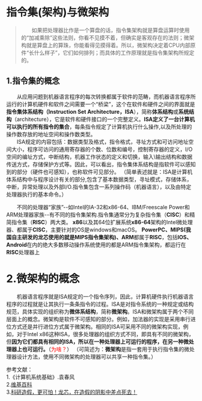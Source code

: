 # 指令集(架构)与微架构
>&emsp;&emsp;如果把处理器比作是一个算盘的话，指令集架构就是算盘运算时使用的“加减乘除”这些法则，你看不见摸不着，但确实是客观存在的法则；微架构就是算盘上的算珠，你能看得见摸得着。所以，微架构决定着CPU内部原件“长什么样子”，它们如何排列；而具体的工作原理就是指令集架构所规定的。

## 1.指令集的概念    
&emsp;&emsp;从应用问题到机器语言程序的每次转换都属于软件的范畴，而机器语言程序所运行的计算机硬件和软件之间需要一个“桥梁”，这个在软件和硬件之间的界面就是**指令集体系结构（Instruction Set Architecture，ISA**），简称**体系结构**或**系统结构**（architecture），它是软件和硬件接口的一个完整定义。**ISA定义了一台计算机可以执行的所有指令的集合**，每条指令规定了计算机执行什么操作,以及所处理的操作数存放的地址空间和操作数类型。   
&emsp;&emsp;ISA规定的内容包括：数据类型及格式，指令格式，寻址方式和可访问地址空间大小，程序可访问的通用寄存器的个数、位数和编号，控制寄存器的定义，I/O空间的编址方式，中断结构，机器工作状态的定义和切换，输入\输出结构和数据传送方式，存储保护方式等。因此，可以看出，指令集体系结构是指软件可以感知到的部分（硬件也可感知），也称软件可见部分。
（简单表述就是：ISA是计算机体系结构中与程序设计有关的部分,包含了基本数据类型，寻址模式，存储体系，中断，异常处理以及外部I/O.指令集包含一系列操作码（机器语言），以及由特定处理器执行的基本命令。）   

&emsp;&emsp;不同的处理器“家族”--如Intel的IA-32和x86-64、IBM/Freescale Power和ARM处理器家族--有不同的指令集架构.指令集通常分为复杂指令集（**CISC**）和精简指令集（**RISC**）两大类。
**x86**以及其64位扩展系统**x86-64**架构的Intel微处理器、都属于**CISC**，主要针对的OS是windows和macOS。
**PowerPC、MIPS(我国自主研发的龙芯使用的就是MIPS指令集架构)、ARM**都属于**RISC**，包括**IOS、Android**在内的绝大多数移动操作系统使用的都是ARM指令集架构，都运行在**RISC**处理器上
# 2.微架构的概念
&emsp;&emsp;机器语言程序就是ISA规定的一个指令序列，因此，计算机硬件执行机器语言程序的过程就是让其执行一条条指令的过程。ISA是对指令系统的一种规定或结构规范，具体实现的组织称为**微体系结构**，简称**微架构**。ISA和微架构属于两个不同层面上的概念。微架构是软件不可感知的部分。例如，加法器的实现是采用串行进位方式还是并行进位方式属于微架构。相同的ISA可采用不同的微架构实现，例如，对于Intel x86这种ISA，很多处理器的组织方式不同，即具有不同的微架构，但**因为它们都具有相同的ISA，所以在一种处理器上可运行的程序，在另一种微处理器上也可运行。**（<font color=red>为啥？</font>）
（可简述为：**微架构**是指一套用于执行指令集的微处理器设计方法，使用不同微架构的处理器可以共享一种指令集。）


参考文献：    
1.《计算机系统基础》.袁春风   
2.[维基百科](https://zh.wikipedia.org/wiki/%E6%8C%87%E4%BB%A4%E9%9B%86%E6%9E%B6%E6%A7%8B)   
3.[科研造假，更可怕！龙芯，在造假的阴影中差点死去！](https://tech.ifeng.com/c/7kJluobeIXJ)
